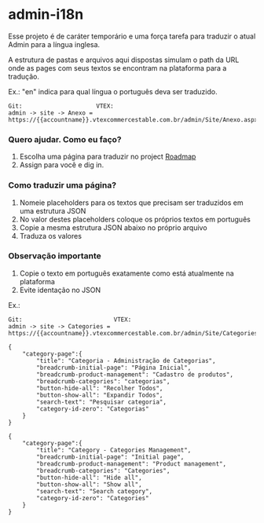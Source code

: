 # admin-i18n

Esse projeto é de caráter temporário e uma força tarefa para traduzir o atual Admin para a língua inglesa. 

A estrutura de pastas e arquivos aqui dispostas simulam o path da URL onde as pages com seus textos se encontram na plataforma para a tradução.

Ex.: "en" indica para qual língua o português deva ser traduzido.
~~~~
Git:                     VTEX:
admin -> site -> Anexo = https://{{accountname}}.vtexcommercestable.com.br/admin/Site/Anexo.aspx
~~~~

### Quero ajudar. Como eu faço?

1. Escolha uma página para traduzir no project [Roadmap](https://github.com/vtex/admin-i18n/projects/1)
2. Assign para você e dig in.

### Como traduzir uma página?

1. Nomeie placeholders para os textos que precisam ser traduzidos em uma estrutura JSON
2. No valor destes placeholders coloque os próprios textos em português 
3. Copie a mesma estrutura JSON abaixo no próprio arquivo
4. Traduza os valores

### Observação importante

1. Copie o texto em português exatamente como está atualmente na plataforma
2. Evite identação no JSON

Ex.:

~~~~
Git:                          VTEX:
admin -> site -> Categories = https://{{accountname}}.vtexcommercestable.com.br/admin/Site/Categories.aspx
~~~~
~~~~
{
	"category-page":{
		"title": "Categoria - Administração de Categorias",
		"breadcrumb-initial-page": "Página Inicial",
		"breadcrumb-product-management": "Cadastro de produtos",
		"breadcrumb-categories": "categorias",
		"button-hide-all": "Recolher Todos",
		"button-show-all": "Expandir Todos",
		"search-text": "Pesquisar categoria",
		"category-id-zero": "Categorias"
	}
}
~~~~
~~~~
{
	"category-page":{
		"title": "Category - Categories Management",
		"breadcrumb-initial-page": "Initial page",
		"breadcrumb-product-management": "Product management",
		"breadcrumb-categories": "Categories",
		"button-hide-all": "Hide all",
		"button-show-all": "Show all",
		"search-text": "Search category",
		"category-id-zero": "Categories"
	}
}
~~~~
